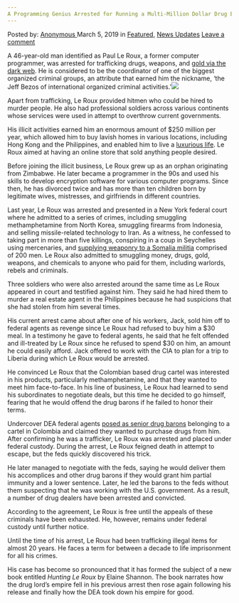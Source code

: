 ```yaml
---
A Programming Genius Arrested for Running a Multi-Million Dollar Drug Empire on the Darknet
---
```

<article class="post-listing post-28522 post type-post status-publish format-standard has-post-thumbnail hentry category-deepdot-news category-news-updates tag-arrested tag-darknet tag-dollar tag-drug tag-empire tag-genius tag-multimillion tag-programming tag-running">
    <div class="post-inner">
    <p class="post-meta">
    <span>Posted by: <a href="https://www.deepdotweb.com/author/anony/" title="">Anonymous </a></span>
    <span>March 5, 2019</span>
    <span>in <a href="https://www.deepdotweb.com/category/deepdot-news/" rel="category tag">Featured</a>, <a href="https://www.deepdotweb.com/category/news-updates/" rel="category tag">News Updates</a></span>
    <span><a href="https://www.deepdotweb.com/2019/03/05/a-programming-genius-arrested-for-running-a-multi-million-dollar-drug-empire-on-the-darknet/#respond">Leave a comment</a></span>
    </p>
    <div class="clear"></div>
    <div class="entry">
    <p>A 46-year-old man identified as Paul Le Roux, a former computer programmer, was arrested for trafficking drugs, weapons, and <a href="https://www.dailymail.co.uk/news/article-6712945/Amazing-story-350-pound-programming-genius-Jeff-Bezos-dark-web.html">gold via the dark web</a>. He is considered to be the coordinator of one of the biggest organized criminal groups, an attribute that earned him the nickname, ‘the Jeff Bezos of international organized criminal activities.’<img class="wp-image-28527 aligncenter" src="https://www.deepdotweb.com/wp-content/uploads/2019/03/word-image-2.jpeg" srcset="https://www.deepdotweb.com/wp-content/uploads/2019/03/word-image-2.jpeg 660w, https://www.deepdotweb.com/wp-content/uploads/2019/03/word-image-2-300x150.jpeg 300w" sizes="(max-width: 660px) 100vw, 660px" /></p>
    <p>Apart from trafficking, Le Roux provided hitmen who could be hired to murder people. He also had professional soldiers across various continents whose services were used in attempt to overthrow current governments.</p>
    <p>His illicit activities earned him an enormous amount of $250 million per year, which allowed him to buy lavish homes in various locations, including Hong Kong and the Philippines, and enabled him to live a <a href="https://www.deepdotweb.com/2018/12/23/convicted-dark-web-drug-trafficker-to-pay-300000-euros-to-the-state/">luxurious life</a>. Le Roux aimed at having an online store that sold anything people desired.</p>
    <p>Before joining the illicit business, Le Roux grew up as an orphan originating from Zimbabwe. He later became a programmer in the 90s and used his skills to develop encryption software for various computer programs. Since then, he has divorced twice and has more than ten children born by legitimate wives, mistresses, and girlfriends in different countries.</p>
    <p>Last year, Le Roux was arrested and presented in a New York federal court where he admitted to a series of crimes, including smuggling methamphetamine from North Korea, smuggling firearms from Indonesia, and selling missile-related technology to Iran. As a witness, he confessed to taking part in more than five killings, conspiring in a coup in Seychelles using mercenaries, and <a href="https://www.deepdotweb.com/2019/02/06/research-weapons-trafficking-and-terrorist-activities-taking-place-on-the-dark-web/">supplying weaponry to a Somalia militia</a> comprised of 200 men. Le Roux also admitted to smuggling money, drugs, gold, weapons, and chemicals to anyone who paid for them, including warlords, rebels and criminals.</p>
    <p>Three soldiers who were also arrested around the same time as Le Roux appeared in court and testified against him. They said he had hired them to murder a real estate agent in the Philippines because he had suspicions that she had stolen from him several times.</p>
    <p>His current arrest came about after one of his workers, Jack, sold him off to federal agents as revenge since Le Roux had refused to buy him a $30 meal. In a testimony he gave to federal agents, he said that he felt offended and ill-treated by Le Roux since he refused to spend $30 on him, an amount he could easily afford. Jack offered to work with the CIA to plan for a trip to Liberia during which Le Roux would be arrested.</p>
    <p>He convinced Le Roux that the Colombian based drug cartel was interested in his products, particularly methamphetamine, and that they wanted to meet him face-to-face. In his line of business, Le Roux had learned to send his subordinates to negotiate deals, but this time he decided to go himself, fearing that he would offend the drug barons if he failed to honor their terms.</p>
    <p>Undercover DEA federal agents <a href="https://www.deepdotweb.com/2018/01/11/undercover-agents-makes-successfully-purchase-ar-15-automatic-rifle-dark-web/">posed as senior drug barons</a> belonging to a cartel in Colombia and claimed they wanted to purchase drugs from him. After confirming he was a trafficker, Le Roux was arrested and placed under federal custody. During the arrest, Le Roux feigned death in attempt to escape, but the feds quickly discovered his trick.</p>
    <p>He later managed to negotiate with the feds, saying he would deliver them his accomplices and other drug barons if they would grant him partial immunity and a lower sentence. Later, he led the barons to the feds without them suspecting that he was working with the U.S. government. As a result, a number of drug dealers have been arrested and convicted.</p>
    <p>According to the agreement, Le Roux is free until the appeals of these criminals have been exhausted. He, however, remains under federal custody until further notice.</p>
    <p>Until the time of his arrest, Le Roux had been trafficking illegal items for almost 20 years. He faces a term for between a decade to life imprisonment for all his crimes.</p>
    <p>His case has become so pronounced that it has formed the subject of a new book entitled <em>Hunting Le Roux</em> by Elaine Shannon. The book narrates how the drug lord’s empire fell in his previous arrest then rose again following his release and finally how the DEA took down his empire for good.</p>
    </div>
    <span style="display:none"><a href="https://www.deepdotweb.com/tag/arrested/" rel="tag">arrested</a> <a href="https://www.deepdotweb.com/tag/darknet/" rel="tag">darknet</a> <a href="https://www.deepdotweb.com/tag/dollar/" rel="tag">dollar</a> <a href="https://www.deepdotweb.com/tag/drug/" rel="tag">drug</a> <a href="https://www.deepdotweb.com/tag/empire/" rel="tag">empire</a> <a href="https://www.deepdotweb.com/tag/genius/" rel="tag">genius</a> <a href="https://www.deepdotweb.com/tag/multimillion/" rel="tag">multimillion</a> <a href="https://www.deepdotweb.com/tag/programming/" rel="tag">programming</a> <a href="https://www.deepdotweb.com/tag/running/" rel="tag">running</a></span> <span style="display:none" class="updated">2019-03-05</span>
    <div style="display:none" class="vcard author" itemprop="author" itemscope itemtype="http://schema.org/Person"><strong class="fn" itemprop="name"><a href="https://www.deepdotweb.com/author/anony/" title="Posts by Anonymous" rel="author">Anonymous</a></strong></div>
    </div>
</article>

